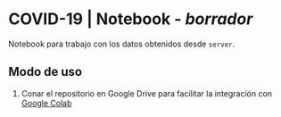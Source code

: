 # COVID-19 | Notebook - _borrador_
Notebook para trabajo con los datos obtenidos desde `server`.

## Modo de uso
1. Conar el repositorio en Google Drive para facilitar la integración con [Google Colab](https://colab.research.google.com/)
